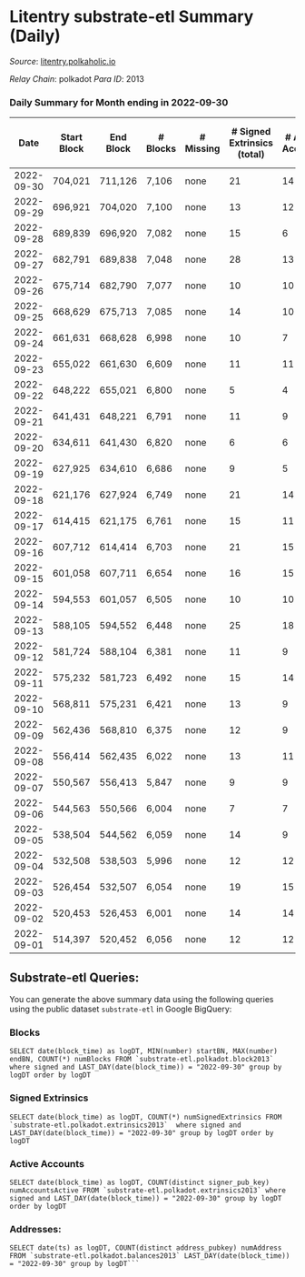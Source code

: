 # Litentry substrate-etl Summary (Daily)

_Source_: [litentry.polkaholic.io](https://litentry.polkaholic.io)

*Relay Chain*: polkadot
*Para ID*: 2013



### Daily Summary for Month ending in 2022-09-30


| Date | Start Block | End Block | # Blocks | # Missing | # Signed Extrinsics (total) | # Active Accounts | # Addresses with Balances | # Events | # Transfers | # XCM Transfers In | # XCM Transfers Out |
| ---- | ----------- | --------- | -------- | --------- | --------------------------- | ----------------- | ------------------------- | -------- | ----------- | ------------------ | ------------------- |
| 2022-09-30 | 704,021 | 711,126 | 7,106 | none | 21 | 14 | 4,671 | 14,367 |   |   |   |
| 2022-09-29 | 696,921 | 704,020 | 7,100 | none | 13 | 12 |  | 14,310 |   |   |   |
| 2022-09-28 | 689,839 | 696,920 | 7,082 | none | 15 | 6 |  | 14,280 |   |   |   |
| 2022-09-27 | 682,791 | 689,838 | 7,048 | none | 28 | 13 |  | 14,284 |   |   |   |
| 2022-09-26 | 675,714 | 682,790 | 7,077 | none | 10 | 10 |  | 14,248 |   |   |   |
| 2022-09-25 | 668,629 | 675,713 | 7,085 | none | 14 | 10 |  | 14,285 |   |   |   |
| 2022-09-24 | 661,631 | 668,628 | 6,998 | none | 10 | 7 |  | 14,088 |   |   |   |
| 2022-09-23 | 655,022 | 661,630 | 6,609 | none | 11 | 11 |  | 13,319 |   |   |   |
| 2022-09-22 | 648,222 | 655,021 | 6,800 | none | 5 | 4 |  | 13,665 |   |   |   |
| 2022-09-21 | 641,431 | 648,221 | 6,791 | none | 11 | 9 |  | 13,681 |   |   |   |
| 2022-09-20 | 634,611 | 641,430 | 6,820 | none | 6 | 6 |  | 13,711 |   |   |   |
| 2022-09-19 | 627,925 | 634,610 | 6,686 | none | 9 | 5 | 4,671 | 13,457 |   |   |   |
| 2022-09-18 | 621,176 | 627,924 | 6,749 | none | 21 | 14 | 4,671 | 13,646 |   |   |   |
| 2022-09-17 | 614,415 | 621,175 | 6,761 | none | 15 | 11 | 4,671 | 13,645 |   |   |   |
| 2022-09-16 | 607,712 | 614,414 | 6,703 | none | 21 | 15 | 4,671 | 13,561 |   |   |   |
| 2022-09-15 | 601,058 | 607,711 | 6,654 | none | 16 | 15 | 4,671 | 13,432 |   |   |   |
| 2022-09-14 | 594,553 | 601,057 | 6,505 | none | 10 | 10 | 4,671 | 13,106 |   |   |   |
| 2022-09-13 | 588,105 | 594,552 | 6,448 | none | 25 | 18 | 4,671 | 13,068 |   |   |   |
| 2022-09-12 | 581,724 | 588,104 | 6,381 | none | 11 | 9 | 4,671 | 12,852 |   |   |   |
| 2022-09-11 | 575,232 | 581,723 | 6,492 | none | 15 | 14 |  | 13,108 |   |   |   |
| 2022-09-10 | 568,811 | 575,231 | 6,421 | none | 13 | 9 |  | 12,942 |   |   |   |
| 2022-09-09 | 562,436 | 568,810 | 6,375 | none | 12 | 9 |  | 12,853 |   |   |   |
| 2022-09-08 | 556,414 | 562,435 | 6,022 | none | 13 | 11 | 4,671 | 12,147 |   |   |   |
| 2022-09-07 | 550,567 | 556,413 | 5,847 | none | 9 | 9 | 4,671 | 11,784 |   |   |   |
| 2022-09-06 | 544,563 | 550,566 | 6,004 | none | 7 | 7 |  | 12,077 |   |   |   |
| 2022-09-05 | 538,504 | 544,562 | 6,059 | none | 14 | 9 |  | 12,223 |   |   |   |
| 2022-09-04 | 532,508 | 538,503 | 5,996 | none | 12 | 12 |  | 12,098 |   |   |   |
| 2022-09-03 | 526,454 | 532,507 | 6,054 | none | 19 | 15 |  | 12,243 |   |   |   |
| 2022-09-02 | 520,453 | 526,453 | 6,001 | none | 14 | 14 |  | 12,109 |   |   |   |
| 2022-09-01 | 514,397 | 520,452 | 6,056 | none | 12 | 12 |  | 12,220 |   |   |   |

## Substrate-etl Queries:
You can generate the above summary data using the following queries using the public dataset `substrate-etl` in Google BigQuery:


### Blocks
```
SELECT date(block_time) as logDT, MIN(number) startBN, MAX(number) endBN, COUNT(*) numBlocks FROM `substrate-etl.polkadot.block2013`  where signed and LAST_DAY(date(block_time)) = "2022-09-30" group by logDT order by logDT
```


### Signed Extrinsics
```
SELECT date(block_time) as logDT, COUNT(*) numSignedExtrinsics FROM `substrate-etl.polkadot.extrinsics2013`  where signed and LAST_DAY(date(block_time)) = "2022-09-30" group by logDT order by logDT
```


### Active Accounts
```
SELECT date(block_time) as logDT, COUNT(distinct signer_pub_key) numAccountsActive FROM `substrate-etl.polkadot.extrinsics2013` where signed and LAST_DAY(date(block_time)) = "2022-09-30" group by logDT order by logDT
```


### Addresses:
```
SELECT date(ts) as logDT, COUNT(distinct address_pubkey) numAddress FROM `substrate-etl.polkadot.balances2013` LAST_DAY(date(block_time)) = "2022-09-30" group by logDT```

